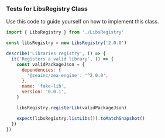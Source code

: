 <a name="Tests for `LibsRegistry` Class"></a>

### Tests for LibsRegistry Class

Use this code to guide yourself on how to implement this class.
```javascript
import { LibsRegistry } from './LibsRegistry'

const libsRegistry = new LibsRegistry('2.0.0')

describe('Libraries registry', () => {
  it('Registers a valid library', () => {
    const validPackageJson = {
      dependencies: {
        '@zeainc/zea-engine': '^2.0.0',
      },
      name: 'fake-lib',
      version: '0.0.1',
    }

    libsRegistry.registerLib(validPackageJson)

    expect(libsRegistry.listLibs()).toMatchSnapshot()
  })
})

```